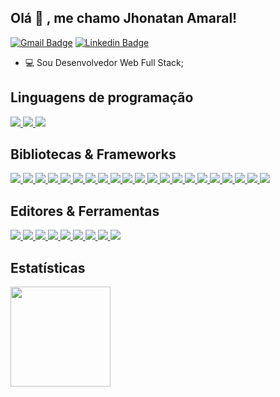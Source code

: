 <h2>Olá 👋 , me chamo Jhonatan Amaral!</h2>

[![Gmail Badge](https://img.shields.io/badge/-jhonatan.amaral@engenharia.ufjf.br-c14438?style=flat&logo=Gmail&logoColor=white)](mailto:jhonatan.amaral@engenharia.ufjf.br "Connect via Email")
[![Linkedin Badge](https://img.shields.io/badge/-jhonatanamaral-0072b1?style=flat&logo=Linkedin&logoColor=white)](https://www.linkedin.com/in/jhonatan-amaral-269126214/ "Connect on LinkedIn")

-  💻 Sou Desenvolvedor Web Full Stack;

<div>
  <div>
    <h2>Linguagens de programação</h2>
    <div>
      <a href="https://developer.mozilla.org/pt-BR/docs/Web/HTML/" target="blank">
        <img src="https://img.shields.io/badge/-HTML-orange?style=for-the-badge&color=d84a2e" /> 
      </a>
      <a href="https://developer.mozilla.org/pt-BR/docs/Web/CSS" target="blank">
        <img src="https://img.shields.io/badge/-CSS-blue?style=for-the-badge&color=3173d9" /> 
      </a>
      <a href="https://developer.mozilla.org/pt-BR/docs/Web/JavaScript/" target="blank">
        <img src="https://img.shields.io/badge/-JavaScript-yellow?style=for-the-badge&color=e9d54c" /> 
      </a>
    </div>
  </div>
  
  <div>
    <h2>Bibliotecas & Frameworks</h2>
    <div>
      <a href="http://pt-br.reactjs.org/" target="blank">
         <img src="https://img.shields.io/badge/-React-blue?style=for-the-badge&color=5ed2f2" /> 
      </a>
      <a href="https://nodejs.org/en/" target="blank">
         <img src="https://img.shields.io/badge/-NodeJS-blue?style=for-the-badge&color=83ce3f" /> 
      </a>
      <a href="https://www.typescriptlang.org/" target="blank">
         <img src="https://img.shields.io/badge/-Typescript-blue?style=for-the-badge&color=007acc" /> 
      </a>
      <a href="https://expressjs.com/" target="blank">
         <img src="https://img.shields.io/badge/-express-blue?style=for-the-badge&color=fff" /> 
      </a>
      <a href="https://eslint.org/" target="blank">
         <img src="https://img.shields.io/badge/-Eslint-blue?style=for-the-badge&color=4c63ba" /> 
      </a>
      <a href="https://www.mongodb.com/home" target="blank">
         <img src="https://img.shields.io/badge/-mongodb-blue?style=for-the-badge&color=439934" /> 
      </a>
      <a href="https://www.postgresql.org/" target="blank">
         <img src="https://img.shields.io/badge/-postgresql-blue?style=for-the-badge&color=336791" /> 
      </a>
      <a href="https://styled-components.com/" target="blank"> 
         <img src="https://img.shields.io/badge/-styled component-blue?style=for-the-badge&color=d87092" /> 
      </a>
      <a href="https://tanstack.com/query/latest" target="blank"> 
         <img src="https://img.shields.io/badge/-react query-blue?style=for-the-badge&color=ed6f37" /> 
      </a>
      <a href="https://nextjs.org/" target="blank"> 
         <img src="https://img.shields.io/badge/-next-blue?style=for-the-badge&color=000000" /> 
      </a>
      <a href="https://developer.mozilla.org/en-US/docs/Web/API/fetch" target="blank"> 
         <img src="https://img.shields.io/badge/-fetch api-blue?style=for-the-badge&color=f5dd50" /> 
      </a>
      <a href="https://webpack.js.org/" target="blank"> 
         <img src="https://img.shields.io/badge/-webpack-blue?style=for-the-badge&color=75aec9" /> 
      </a>
      <a href="https://prettier.io/" target="blank"> 
         <img src="https://img.shields.io/badge/-prettier-blue?style=for-the-badge&color=1a2b33" /> 
      </a>
      <a href="https://nestjs.com/" target="blank"> 
         <img src="https://img.shields.io/badge/-nest-blue?style=for-the-badge&color=df444f" /> 
      </a>
      <a href="https://www.prisma.io/" target="blank"> 
         <img src="https://img.shields.io/badge/-prisma-blue?style=for-the-badge&color=293547" /> 
      </a>
      <a href="https://aws.amazon.com/pt/?nc2=h_lg" target="blank"> 
         <img src="https://img.shields.io/badge/-aws-blue?style=for-the-badge&color=e5903f" /> 
      </a>
      <a href="https://redis.io/" target="blank"> 
         <img src="https://img.shields.io/badge/-redis-blue?style=for-the-badge&color=d8392c" /> 
      </a>
      <a href="https://www.docker.com/" target="blank"> 
         <img src="https://img.shields.io/badge/-docker-blue?style=for-the-badge&color=06488c" /> 
      </a>
      <a href="https://jwt.io/" target="blank"> 
         <img src="https://img.shields.io/badge/-jwt-blue?style=for-the-badge&color=00f2e8" /> 
      </a>
      <a href="https://oauth.net/" target="blank"> 
         <img src="https://img.shields.io/badge/-oauth-blue?style=for-the-badge&color=c3e04b" /> 
      </a>
      <a href="https://jestjs.io/pt-BR/" target="blank"> 
         <img src="https://img.shields.io/badge/-jest-blue?style=for-the-badge&color=47c439" /> 
      </a>
    </div>
  </div>
  <div>
    <h2>Editores & Ferramentas</h2>
    <div>
      <a href="https://code.visualstudio.com/" target="blank">
         <img src="https://img.shields.io/badge/-vscode-blue?style=for-the-badge&color=0176c6" /> 
      </a>
      <a href="https://git-scm.com/" target="blank">
         <img src="https://img.shields.io/badge/-git-blue?style=for-the-badge&color=f35034" /> 
      </a>
      <a href="https://www.figma.com/" target="blank">
         <img src="https://img.shields.io/badge/-figma-blue?style=for-the-badge&color=e864a1" /> 
      </a>
      <a href="https://www.mysql.com/" target="blank">
         <img src="https://img.shields.io/badge/-mysql-blue?style=for-the-badge&color=00618a" /> 
      </a>
      <a href="https://kernel.org/" target="blank">
         <img src="https://img.shields.io/badge/-linux-blue?style=for-the-badge&color=fed24e" /> 
      </a>
      <a href="https://www.notion.so/" target="blank"> 
         <img src="https://img.shields.io/badge/-notion-blue?style=for-the-badge&color=000000" /> 
      </a>
      <a href="https://trello.com/" target="blank"> 
         <img src="https://img.shields.io/badge/-trello-blue?style=for-the-badge&color=0175ba" /> 
      </a>
      <a href="https://vercel.com/" target="blank"> 
         <img src="https://img.shields.io/badge/-vercel-blue?style=for-the-badge&color=000000" /> 
      </a>
      <a href="https://render.com/" target="blank"> 
         <img src="https://img.shields.io/badge/-render-blue?style=for-the-badge&color=171833" /> 
      </a>
    </div>
    <h2> Estatísticas </h2>
    <img height="160em" src="https://github-readme-stats.vercel.app/api/top-langs/?username=lucasbuettel&layout=compact&langs_count=7&theme=dark&background=000000"/>
  </div>
  
</div>

##
